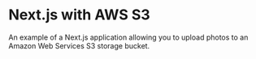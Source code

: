 # Next.js with AWS S3

An example of a Next.js application allowing you to upload photos to an Amazon Web Services S3 storage bucket.

